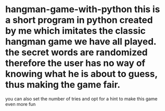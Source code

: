 # hangman-game-with-python this is a short program in python created by me which imitates the classic hangman game we have all played. the secret words are randomized therefore the user has no way of knowing what he is about to guess, thus making the game fair.
you can also set the number of tries and opt for a hint to make this game even more fun
